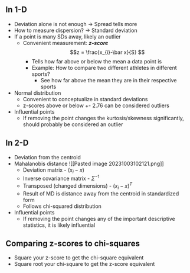 ## In 1-D
- Deviation alone is not enough -> Spread tells more
- How to measure dispersion? -> Standard deviation
- If a point is many SDs away, likely an outlier
	- Convenient measurement: ***z-score***
		$$z = \frac{x_{i}-\bar x}{S} $$
		- Tells how far above or below the mean a data point is
		- Example: How to compare two different athletes in different sports?
			- See how far above the mean they are in their respective sports
- Normal distribution
	- Convenient to conceptualize in standard deviations
	- z-scores above or below +- 2.76 can be considered outliers
- Influential points
	- If removing the point changes the kurtosis/skewness significantly, should probably be considered an outlier

## In 2-D
- Deviation from the centroid
- Mahalanobis distance
![[Pasted image 20231003102121.png]]
	- Deviation matrix - $(x_{i}-x)$
	- Inverse covariance matrix - $\Sigma^{-1}$
	- Transposed (changed dimensions) -  $(x_{i}-x)^{T}$ 
	- Result of MD is distance away from the centroid in standardized form
	- Follows chi-squared distribution
- Influential points
	- If removing the point changes any of the important descriptive statistics, it is likely influential 

## Comparing z-scores to chi-squares
- Square your z-score to get the chi-square equivalent 
- Square root your chi-square to get the z-score equivalent